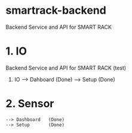 # smartrack-backend
Backend Service and API for SMART RACK
# 1. IO
Backend Service and API for SMART RACK (test)

1. IO
    --> Dahboard    (Done)
    --> Setup       (Done)

# 2. Sensor
    --> Dashboard   (Done)
    --> Setup       (Done)



